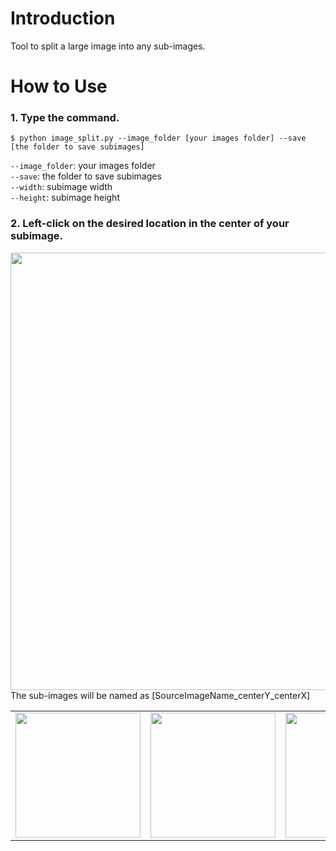 # Introduction
Tool to split a large image into any sub-images.
# How to Use
### 1. Type the command.
```
$ python image_split.py --image_folder [your images folder] --save [the folder to save subimages]
```
```--image_folder```: your images folder  
```--save```: the folder to save subimages  
```--width```: subimage width  
```--height```: subimage height
### 2. Left-click on the desired location in the center of your subimage.
<img src="image/interface.png" width="700">
The sub-images will be named as [SourceImageName_centerY_centerX]
<table>
  <tr>
    <td>
      <img src="image/subimage1.png" width="200">
    </td>
    <td>
      <img src="image/subimage2.png" width="200">
    </td>
    <td>
      <img src="image/subimage3.png" width="200">
    </td>
  </tr>
</table>
